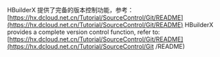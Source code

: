 <md-translatedByGoogle />

HBuilderX 提供了完备的版本控制功能，参考：[https://hx.dcloud.net.cn/Tutorial/SourceControl/Git/README](https://hx.dcloud.net.cn/Tutorial/SourceControl/Git/README)
HBuilderX provides a complete version control function, refer to: [https://hx.dcloud.net.cn/Tutorial/SourceControl/Git/README](https://hx.dcloud.net.cn/Tutorial/SourceControl/Git /README)
